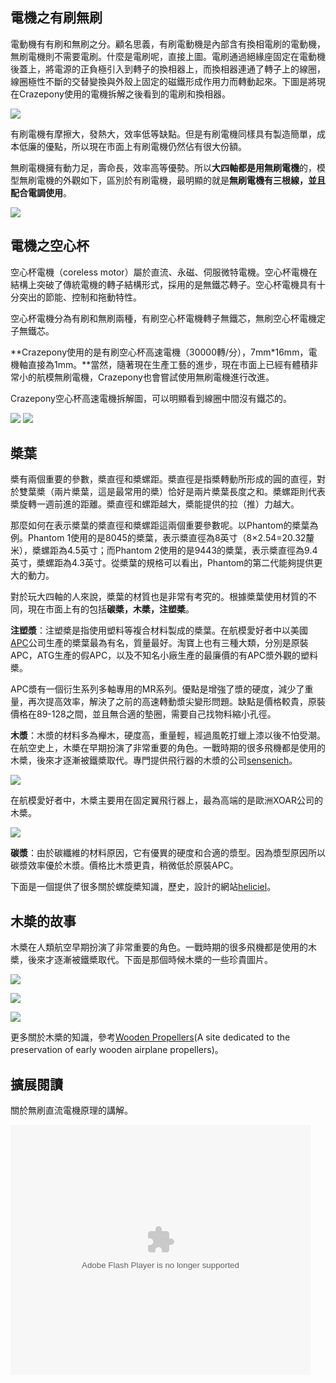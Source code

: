 
## 電機之有刷無刷
電動機有有刷和無刷之分。顧名思義，有刷電動機是內部含有換相電刷的電動機，無刷電機則不需要電刷。什麼是電刷呢，直接上圖。電刷通過絕緣座固定在電動機後蓋上，將電源的正負極引入到轉子的換相器上，而換相器連通了轉子上的線圈，線圈極性不斷的交替變換與外殼上固定的磁鐵形成作用力而轉動起來。下圖是將現在Crazepony使用的電機拆解之後看到的電刷和換相器。

![](/assets/img/motor-dianshua.jpg)

有刷電機有摩擦大，發熱大，效率低等缺點。但是有刷電機同樣具有製造簡單，成本低廉的優點，所以現在市面上有刷電機仍然佔有很大份額。

無刷電機擁有動力足，壽命長，效率高等優勢。所以**大四軸都是用無刷電機**的，模型無刷電機的外觀如下，區別於有刷電機，最明顯的就是**無刷電機有三根線，並且配合電調使用**。

![](/assets/img/motor-wushua.jpg)

## 電機之空心杯
空心杯電機（coreless motor）屬於直流、永磁、伺服微特電機。空心杯電機在結構上突破了傳統電機的轉子結構形式，採用的是無鐵芯轉子。空心杯電機具有十分突出的節能、控制和拖動特性。

空心杯電機分為有刷和無刷兩種，有刷空心杯電機轉子無鐵芯，無刷空心杯電機定子無鐵芯。

**Crazepony使用的是有刷空心杯高速電機（30000轉/分），7mm*16mm，電機軸直接為1mm。**當然，隨著現在生產工藝的進步，現在市面上已經有體積非常小的航模無刷電機，Crazepony也會嘗試使用無刷電機進行改進。

Crazepony空心杯高速電機拆解圖，可以明顯看到線圈中間沒有鐵芯的。

![](/assets/img/coreless-motor-1.jpg)
![](/assets/img/coreless-motor-2.jpg)

## 槳葉
槳有兩個重要的參數，槳直徑和槳螺距。槳直徑是指槳轉動所形成的圓的直徑，對於雙葉槳（兩片槳葉，這是最常用的槳）恰好是兩片槳葉長度之和。槳螺距則代表槳旋轉一週前進的距離。槳直徑和螺距越大，槳能提供的拉（推）力越大。

那麼如何在表示槳葉的槳直徑和槳螺距這兩個重要參數呢。以Phantom的槳葉為例。Phantom 1使用的是8045的槳葉，表示槳直徑為8英寸（8×2.54=20.32釐米），槳螺距為4.5英寸；而Phantom 2使用的是9443的槳葉，表示槳直徑為9.4英寸，槳螺距為4.3英寸。從槳葉的規格可以看出，Phantom的第二代能夠提供更大的動力。

對於玩大四軸的人來說，槳葉的材質也是非常有考究的。根據槳葉使用材質的不同，現在市面上有的包括**碳槳，木槳，注塑槳**。

**注塑漿**：注塑槳是指使用塑料等複合材料製成的槳葉。在航模愛好者中以美國[APC](http://www.apcprop.com/v/index.html)公司生產的槳葉最為有名，質量最好。淘寶上也有三種大類，分別是原裝APC，ATG生產的假APC，以及不知名小廠生產的最廉價的有APC漿外觀的塑料槳。

APC漿有一個衍生系列多軸專用的MR系列。優點是增強了漿的硬度，減少了重量，再次提高效率，解決了之前的高速轉動漿尖變形問題。缺點是價格較貴，原裝價格在89-128之間，並且無合適的墊圈，需要自己找物料縮小孔徑。

**木漿**：木漿的材料多為櫸木，硬度高，重量輕，經過風乾打蠟上漆以後不怕受潮。在航空史上，木槳在早期扮演了非常重要的角色。一戰時期的很多飛機都是使用的木槳，後來才逐漸被鐵槳取代。專門提供飛行器的木漿的公司[sensenich](http://www.sensenich.com/)。

![](/assets/img/sensenich.jpg)

在航模愛好者中，木槳主要用在固定翼飛行器上，最為高端的是歐洲XOAR公司的木槳。

![](/assets/img/xoar.jpg)

**碳漿**：由於碳纖維的材料原因，它有優異的硬度和合適的漿型。因為漿型原因所以碳漿效率優於木漿。價格比木漿更貴，稍微低於原裝APC。


下面是一個提供了很多關於螺旋槳知識，歷史，設計的網站[heliciel](http://www.heliciel.com/en/Index.htm)。

## 木槳的故事
木槳在人類航空早期扮演了非常重要的角色。一戰時期的很多飛機都是使用的木槳，後來才逐漸被鐵槳取代。下面是那個時候木槳的一些珍貴圖片。

![](/assets/img/wood-propeller-1.jpg)

![](/assets/img/wood-propeller-2.jpg)

![](/assets/img/wood-propeller-3.jpg)

更多關於木槳的知識，參考[Wooden Propellers](http://woodenpropeller.com/)(A site dedicated to the preservation of early wooden airplane propellers)。

## 擴展閱讀

關於無刷直流電機原理的講解。

<embed src="http://player.youku.com/player.php/sid/XMzI4MzkxMTg4/v.swf" allowFullScreen="true" quality="high" width="480" height="400" align="middle" allowScriptAccess="always" type="application/x-shockwave-flash"></embed>

